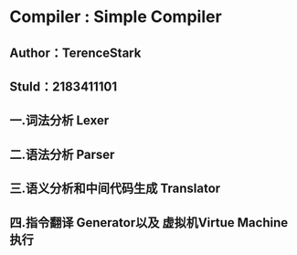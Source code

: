 # Compiler : Simple Compiler

## Author：TerenceStark

## StuId：2183411101



## 一.词法分析  Lexer 

## 二.语法分析 Parser

## 三.语义分析和中间代码生成 Translator

## 四.指令翻译 Generator以及 虚拟机Virtue Machine执行 

